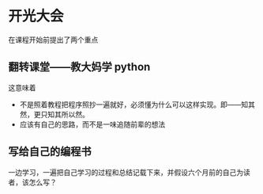 # 开光大会

在课程开始前提出了两个重点

## 翻转课堂——教大妈学 python

这意味着

- 不是照着教程把程序照抄一遍就好，必须懂为什么可以这样实现。即——知其然，更只知其所以然。
- 应该有自己的思路，而不是一味追随前辈的想法

## 写给自己的编程书

一边学习，一遍把自己学习的过程和总结记载下来，并假设六个月前的自己为读者，该怎么写？


